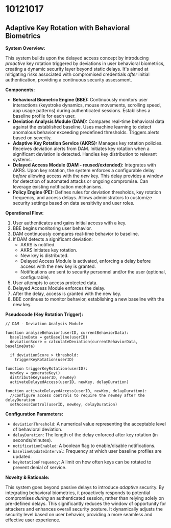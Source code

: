# 10121017

## Adaptive Key Rotation with Behavioral Biometrics

**System Overview:**

This system builds upon the delayed access concept by introducing *proactive* key rotation triggered by deviations in user behavioral biometrics, creating a dynamic security layer beyond static delays. It's aimed at mitigating risks associated with compromised credentials *after* initial authentication, providing a continuous security assessment.

**Components:**

*   **Behavioral Biometric Engine (BBE):** Continuously monitors user interactions (keystroke dynamics, mouse movements, scrolling speed, app usage patterns) during authenticated sessions. Establishes a baseline profile for each user.
*   **Deviation Analysis Module (DAM):** Compares real-time behavioral data against the established baseline.  Uses machine learning to detect anomalous behavior exceeding predefined thresholds.  Triggers alerts based on severity.
*   **Adaptive Key Rotation Service (AKRS):** Manages key rotation policies. Receives deviation alerts from DAM. Initiates key rotation when a significant deviation is detected.  Handles key distribution to relevant systems.
*   **Delayed Access Module (DAM - reused/extended):** Integrates with AKRS. Upon key rotation, the system enforces a configurable delay *before* allowing access with the *new* key.  This delay provides a window for detection of automated attacks or ongoing compromise.  Can leverage existing notification mechanisms.
*   **Policy Engine (PE):** Defines rules for deviation thresholds, key rotation frequency, and access delays.  Allows administrators to customize security settings based on data sensitivity and user roles.

**Operational Flow:**

1.  User authenticates and gains initial access with a key.
2.  BBE begins monitoring user behavior.
3.  DAM continuously compares real-time behavior to baseline.
4.  If DAM detects a significant deviation:
    *   AKRS is notified.
    *   AKRS initiates key rotation.
    *   New key is distributed.
    *   Delayed Access Module is activated, enforcing a delay before access with the new key is granted.
    *   Notifications are sent to security personnel and/or the user (optional, configurable).
5.  User attempts to access protected data.
6.  Delayed Access Module enforces the delay.
7.  After the delay, access is granted with the new key.
8.  BBE continues to monitor behavior, establishing a new baseline with the new key.

**Pseudocode (Key Rotation Trigger):**

```
// DAM - Deviation Analysis Module

function analyzeBehavior(userID, currentBehaviorData):
  baselineData = getBaseline(userID)
  deviationScore = calculateDeviation(currentBehaviorData, baselineData)

  if deviationScore > threshold:
    triggerKeyRotation(userID)

function triggerKeyRotation(userID):
  newKey = generateKey()
  distributeKey(userID, newKey)
  activateDelayedAccess(userID, newKey, delayDuration)

function activateDelayedAccess(userID, newKey, delayDuration):
  //Configure access controls to require the newKey after the delayDuration
  setAccessControl(userID, newKey, delayDuration)
```

**Configuration Parameters:**

*   `deviationThreshold`:  A numerical value representing the acceptable level of behavioral deviation.
*   `delayDuration`: The length of the delay enforced after key rotation (in seconds/minutes).
*   `notificationEnabled`:  A boolean flag to enable/disable notifications.
*   `baselineUpdateInterval`: Frequency at which user baseline profiles are updated.
*   `keyRotationFrequency`:  A limit on how often keys can be rotated to prevent denial of service.

**Novelty & Rationale:**

This system goes beyond passive delays to introduce *adaptive* security. By integrating behavioral biometrics, it proactively responds to potential compromises *during* an authenticated session, rather than relying solely on pre-defined delays. This significantly reduces the window of opportunity for attackers and enhances overall security posture. It dynamically adjusts the security level based on user behavior, providing a more seamless and effective user experience.